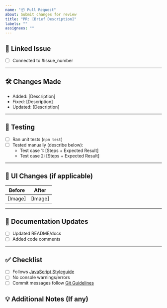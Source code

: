 ```yaml
---
name: "📦 Pull Request"
about: Submit changes for review
title: "PR: [Brief Description]"
labels: ""
assignees: ""
---
```


## 📌 Linked Issue
<!-- Link to the issue this PR addresses (e.g. "Closes #123" or "Related to #456") -->
- [ ] Connected to #issue_number
---

## 🛠 Changes Made
<!-- Bullet-point summary of your changes -->
- Added: [Description]
- Fixed: [Description]
- Updated: [Description]

---
## 🧪 Testing
<!-- How did you verify your changes? -->
- [ ] Ran unit tests (`npm test`)
- [ ] Tested manually (describe below):
  - Test case 1: [Steps + Expected Result]
  - Test case 2: [Steps + Expected Result]

---
## 📸 UI Changes (if applicable)
<!-- Before/after screenshots or GIFs -->
| Before | After |
|--------|-------|
| [Image] | [Image] |

---
## 📝 Documentation Updates
- [ ] Updated README/docs
- [ ] Added code comments
---

## ✅ Checklist
- [ ] Follows [JavaScript Styleguide](CONTRIBUTING.md#javascript-styleguide)
- [ ] No console warnings/errors
- [ ] Commit messages follow [Git Guidelines](CONTRIBUTING.md#git-commit-messages)

## 💡 Additional Notes (If any)
<!-- Optional: Deployment needs, breaking changes, etc. -->
